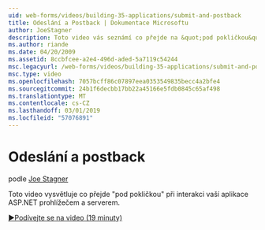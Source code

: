 ```yaml
---
uid: web-forms/videos/building-35-applications/submit-and-postback
title: Odeslání a Postback | Dokumentace Microsoftu
author: JoeStagner
description: Toto video vás seznámí co přejde na &quot;pod pokličkou&quot; při interakci vaší aplikace ASP.NET prohlížečem a serverem.
ms.author: riande
ms.date: 04/20/2009
ms.assetid: 8ccbfcee-a2e4-496d-aded-5a7119c54244
msc.legacyurl: /web-forms/videos/building-35-applications/submit-and-postback
msc.type: video
ms.openlocfilehash: 7057bcff86c07897eea0353549835becc4a2bfe4
ms.sourcegitcommit: 24b1f6decbb17bb22a45166e5fdb0845c65af498
ms.translationtype: MT
ms.contentlocale: cs-CZ
ms.lasthandoff: 03/01/2019
ms.locfileid: "57076891"
---
```

<a name="submit-and-postback"></a>Odeslání a postback
====================
podle [Joe Stagner](https://github.com/JoeStagner)

Toto video vysvětluje co přejde &quot;pod pokličkou&quot; při interakci vaší aplikace ASP.NET prohlížečem a serverem.

[&#9654;Podívejte se na video (19 minuty)](https://channel9.msdn.com/Blogs/ASP-NET-Site-Videos/submit-and-postback)
